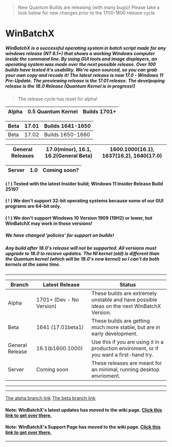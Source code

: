 > New Quantum Builds are releasing (with many bugs)! Please take a look below for new changes prior to the 1700-1800 release cycle.

# WinBatchX
##### WinBatchX is a successful operating system in batch script made for any windows release (NT 6.1+) that shows a working Windows computer inside the command line. By using GUI tools and image displayers, an operating system was made over the next possible release. Over 100 builds have tested it's usability. We're open sourced, so you can grab your own copy and recode it! The latest release is now 17.0 - Windows 11 Pre-Update. The previewing release is the 17.01 release. The develpoping release is the 18.0 Release (Quantum Kernel is in progress!)

> The release cycle has reset for alpha!

Alpha | 0.5 Quantum Kernel | Builds 1701+
-|-|-

Beta | 17.01 | Builds 1641-1650
-|-|-
Beta | 17.02 | Builds 1650-1660


General Releases | 17.0(minor), 16.1, 16.2(General Beta) | 1600.1000(16.1), 1637(16.2), 1640(17.0)
-|-|-

Server | 1.0 | Coming soon?
-|-|-

#### ( ! ) Tested with the latest Insider build; Windows 11 Insider Release Build 25197
#### ( ! ) We don't support 32-bit operating systems because some of our GUI programs are 64-bit only.
#### ( ! ) We don't support Windows 10 Version 1909 (19H2) or lower, but WinBatchX may work in those versions!

##### We have changed 'policies' for support on builds!
##### Any build after 18.0's release will not be supported. All versions must upgrade to 18.0 to recieve updates. The NI kernel (old) is different than the Quantum kernel (which will be 18.0's new kernel) so I can't do both kernels at the same time.


***
Branch | Latest Release | Status
-|-|-
Alpha | 1701+ (Dev - No Version) | These builds are extremely unstable and have possible ideas on the next WinBatchX Version.
Beta | 1641 (17.01beta1) | These builds are getting much more stable, but are in early development.
General Release | 16.1(b1600.1000) | Use this if you are using it in a production enviroment, or if you want a first-hand try.
Server | Coming soon | These releases are meant for an minimal, running desktop envrioment.
***


***

[The alpha branch link](https://github.com/bes-ptah/WinBatchX/tree/alpha)
[The beta branch link](https://github.com/bes-ptah/WinBatchX/tree/beta)
#### Note: WinBatchX's latest updates has moved to the wiki page. [Click this link to get over there.](https://github.com/bes-ptah/WinBatchX/wiki)
#### Note: WinBatchX's Support Page has moved to the wiki page. [Click this link to get over there.](https://github.com/bes-ptah/WinBatchX/wiki/Support-Page)






***







